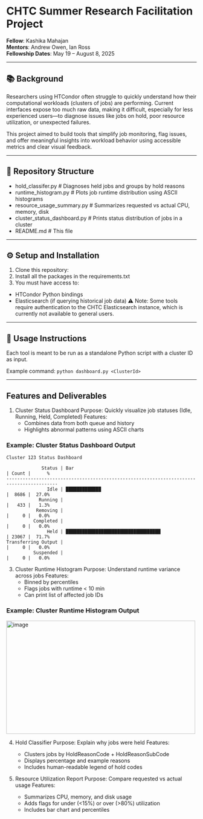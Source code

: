 # CHTC Summer Research Facilitation Project

**Fellow**: Kashika Mahajan  
**Mentors**: Andrew Owen, Ian Ross  
**Fellowship Dates**: May 19 – August 8, 2025

________


## 📚 Background

Researchers using HTCondor often struggle to quickly understand how their computational workloads (clusters of jobs) are performing. Current interfaces expose too much raw data, making it difficult, especially for less experienced users—to diagnose issues like  jobs on hold, poor resource utilization, or unexpected failures.

This project aimed to build tools that simplify job monitoring, flag issues, and offer meaningful insights into workload behavior using accessible metrics and clear visual feedback.

________


## 📁 Repository Structure

  - hold_classifer.py # Diagnoses held jobs and groups by hold reasons
  - runtime_histogram.py # Plots job runtime distribution using ASCII histograms
  - resource_usage_summary.py # Summarizes requested vs actual CPU, memory, disk
  - cluster_status_dashboard.py # Prints status distribution of jobs in a cluster
  - README.md # This file

________


## ⚙️ Setup and Installation
1. Clone this repository:
2. Install all the packages in the requirements.txt
3. You must have access to:
  - HTCondor Python bindings
  - Elasticsearch (if querying historical job data)
  ⚠️ Note: Some tools require authentication to the CHTC Elasticsearch instance, which is currently not available to general users.

________

## 🚀 Usage Instructions

Each tool is meant to be run as a standalone Python script with a cluster ID as input.

Example command: `python dashboard.py <ClusterId>`

________


## Features and Deliverables
1. Cluster Status Dashboard
    Purpose: Quickly visualize job statuses (Idle, Running, Held, Completed)
    Features:
      - Combines data from both queue and history
      - Highlights abnormal patterns using ASCII charts
  
### Example: Cluster Status Dashboard Output
```
Cluster 123 Status Dashboard

             Status | Bar                                                | Count |      %
-----------------------------------------------------------------------------------------
               Idle | █████████████                                      |  8686 |  27.0%
            Running |                                                    |   433 |   1.3%
           Removing |                                                    |     0 |   0.0%
          Completed |                                                    |     0 |   0.0%
               Held | ███████████████████████████████████                | 23067 |  71.7%
Transferring Output |                                                    |     0 |   0.0%
          Suspended |                                                    |     0 |   0.0%

```

  
3. Cluster Runtime Histogram
    Purpose: Understand runtime variance across jobs
    Features:
      - Binned by percentiles
      - Flags jobs with runtime < 10 min
      - Can print list of affected job IDs
  
 
### Example: Cluster Runtime Histogram Output

<img width="500" height="300" alt="image" src="https://github.com/user-attachments/assets/d6102c28-8a1b-4d7e-b87b-2b0d6be26019" />



4. Hold Classifier
    Purpose: Explain why jobs were held
    Features:
      - Clusters jobs by HoldReasonCode + HoldReasonSubCode
      - Displays percentage and example reasons
      - Includes human-readable legend of hold codes

5. Resource Utilization Report
    Purpose: Compare requested vs actual usage
    Features:
      - Summarizes CPU, memory, and disk usage
      - Adds flags for under (<15%) or over (>80%) utilization
      - Includes bar chart and percentiles


